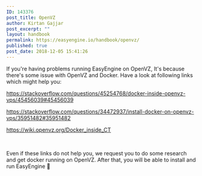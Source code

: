 ```yaml
---
ID: 143376
post_title: OpenVZ
author: Kirtan Gajjar
post_excerpt: ""
layout: handbook
permalink: https://easyengine.io/handbook/openvz/
published: true
post_date: 2018-12-05 15:41:26
---
```

If you're having problems running EasyEngine on OpenVZ, It's because there's some issue with OpenVZ and Docker. Have a look at following links which might help you:

<a href="https://stackoverflow.com/questions/45254768/docker-inside-openvz-vps/45456039#45456039">https://stackoverflow.com/questions/45254768/docker-inside-openvz-vps/45456039#45456039</a>

<a href="https://stackoverflow.com/questions/34472937/install-docker-on-openvz-vps/35951482#35951482">https://stackoverflow.com/questions/34472937/install-docker-on-openvz-vps/35951482#35951482</a>

<a href="https://wiki.openvz.org/Docker_inside_CT">https://wiki.openvz.org/Docker_inside_CT</a>

&nbsp;

Even if these links do not help you, we request you to do some research and get docker running on OpenVZ. After that, you will be able to install and run EasyEngine 🙂